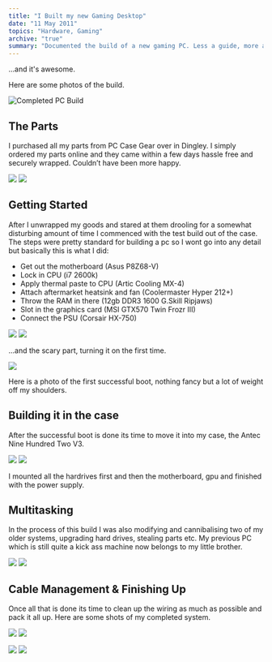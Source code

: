```yaml
---
title: "I Built my new Gaming Desktop"
date: "11 May 2011"
topics: "Hardware, Gaming"
archive: "true"
summary: "Documented the build of a new gaming PC. Less a guide, more a personal log of parts and decisions"
---
```


...and it's awesome.

Here are some photos of the build.

![Completed PC Build](/assets/2011/pc_013-done-2.jpg)

## The Parts
I purchased all my parts from PC Case Gear over in Dingley. I simply ordered my parts online and they came within a few days hassle free and securely wrapped. Couldn’t have been more happy.

![](/assets/2011/pc_001_packaging.jpg)
![](/assets/2011/pc_002_the-goods.jpg)

## Getting Started
After I unwrapped my goods and stared at them drooling for a somewhat disturbing amount of time I commenced with the test build out of the case. The steps were pretty standard for building a pc so I wont go into any detail but basically this is what I did:

- Get out the motherboard (Asus P8Z68-V)
- Lock in CPU (i7 2600k)
- Apply thermal paste to CPU (Artic Cooling MX-4)
- Attach aftermarket heatsink and fan (Coolermaster Hyper 212+)
- Throw the RAM in there (12gb DDR3 1600 G.Skill Ripjaws)
- Slot in the graphics card (MSI GTX570 Twin Frozr III)
- Connect the PSU (Corsair HX-750)

![](/assets/2011/pc_003_getting-started.jpg)
![](/assets/2011/pc_004-cpu-hsf-done.jpg)

…and the scary part, turning it on the first time. 

![](/assets/2011/pc_005_successful-test-boot.jpg)

Here is a photo of the first successful boot, nothing fancy but a lot of weight off my shoulders.

## Building it in the case
After the successful boot is done its time to move it into my case, the Antec Nine Hundred Two V3.

![](/assets/2011/pc_006_starting-on-case.jpg)
![](/assets/2011/pc_007_mobo-mounted.jpg)

I mounted all the hardrives first and then the motherboard, gpu and finished with the power supply.

## Multitasking

In the process of this build I was also modifying and cannibalising two of my older systems, upgrading hard drives, stealing parts etc. My previous PC which is still quite a kick ass machine now belongs to my little brother.

![](/assets/2011/pc_008_cannibalising.jpg)
![](/assets/2011/pc_009_cannibalising-2.jpg)

## Cable Management & Finishing Up

Once all that is done its time to clean up the wiring as much as possible and pack it all up. Here are some shots of my completed system.

![](/assets/2011/pc_010_the-cabling.jpg)
![](/assets/2011/pc_011-the-cabling-2.jpg)

![](/assets/2011/pc_012-done.jpg)
![](/assets/2011/pc_013-done-2.jpg)

